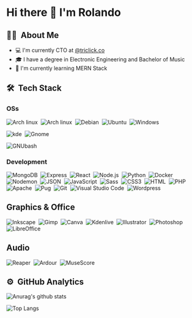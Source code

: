 <!--
**rolodoom/rolodoom** is a ✨ _special_ ✨ repository because its `README.md` (this file) appears on your GitHub profile.

Here are some ideas to get you started:

- 🔭 I’m currently working on ...
- 🌱 I’m currently learning ...
- 👯 I’m looking to collaborate on ...
- 🤔 I’m looking for help with ...
- 💬 Ask me about ...
- 📫 How to reach me: ...
- 😄 Pronouns: ...
- ⚡ Fun fact: ...
-->

# Hi there 👋 I'm Rolando

## 👨🏻‍ &nbsp;About Me

- 💻 I'm currently CTO at [@triclick.co](https://www.triclick.co)
- 🎓 I have a degree in Electronic Engineering and Bachelor of Music
- 📜 I'm currently learning MERN Stack

## 🛠 &nbsp;Tech Stack

### OSs

![Arch linux](https://img.shields.io/badge/-Arch_Linux-141a20?style=flat-square&logo=arch-linux)&nbsp;
![Arch linux](https://img.shields.io/badge/-Manjaro-141a20?style=flat-square&logo=manjaro)&nbsp;
![Debian](https://img.shields.io/badge/-Debian-141a20?style=flat-square&logo=debian&logoColor=A81D33)&nbsp;
![Ubuntu](https://img.shields.io/badge/-Ubuntu-141a20?style=flat-square&logo=ubuntu)&nbsp;
![Windows](https://img.shields.io/badge/-Windows-141a20?style=flat-square&logo=windows)&nbsp;

![kde](https://img.shields.io/badge/-KDE%20Plasma-141a20?style=flat-square&logo=kde)&nbsp;
![Gnome](https://img.shields.io/badge/-Gnome-141a20?style=flat-square&logo=gnome)&nbsp;

![GNUbash](https://img.shields.io/badge/-GNU%20Bash-141a20?style=flat-square&logo=GNUbash)&nbsp;

### Development

![MongoDB](https://img.shields.io/badge/-MongoDB-141a20?style=flat-square&logo=mongoDB)&nbsp;
![Express](https://img.shields.io/badge/-Express-141a20?style=flat-square&logo=express)&nbsp;
![React](https://img.shields.io/badge/-React-141a20?style=flat-square&logo=react)&nbsp;
![Node.js](https://img.shields.io/badge/-Node.js-141a20?style=flat-square&logo=node.js)&nbsp;
![Python](https://img.shields.io/badge/-Python-141a20?style=flat-square&logo=Python)&nbsp;
![Docker](https://img.shields.io/badge/-Docker-141a20?style=flat-square&logo=docker)&nbsp;
![Nodemon](https://img.shields.io/badge/-Nodemon-141a20?style=flat-square&logo=Nodemon)&nbsp;
![JSON](https://img.shields.io/badge/-JSON-141a20?style=flat-square&logo=JSON)&nbsp;
![JavaScript](https://img.shields.io/badge/-JavaScript-141a20?style=flat-square&logo=JAVASCRIPT)&nbsp;
![Sass](https://img.shields.io/badge/-Sass-141a20?style=flat-square&logo=Sass)&nbsp;
![CSS3](https://img.shields.io/badge/-CSS3-141a20?style=flat-square&logo=CSS3&logoColor=1572B6)&nbsp;
![HTML](https://img.shields.io/badge/-HTML-141a20?style=flat-square&logo=HTML5)&nbsp;
![PHP](https://img.shields.io/badge/-PHP-141a20?style=flat-square&logo=PHP)&nbsp;
![Apache](https://img.shields.io/badge/-Apache-141a20?style=flat-square&logo=Apache)&nbsp;
![Pug](https://img.shields.io/badge/-Pug-141a20?style=flat-square&logo=Pug&logoColor=#bb8274)&nbsp;
![Git](https://img.shields.io/badge/-Git-141a20?style=flat-square&logo=git)&nbsp;
![Visual Studio Code](https://img.shields.io/badge/-VSCode-141a20?style=flat-square&logo=visual-studio-code&logoColor=007ACC)&nbsp;
![Wordpress](https://img.shields.io/badge/-Wordpress-141a20?style=flat-square&logo=wordpress)&nbsp;

## Graphics & Office

![Inkscape](https://img.shields.io/badge/-Inkscape-141a20?style=flat-square&logo=inkscape)&nbsp;
![Gimp](https://img.shields.io/badge/-GIMP-141a20?style=flat-square&logo=gimp)&nbsp;
![Canva](https://img.shields.io/badge/-Canva-141a20?style=flat-square&logo=canva)&nbsp;
![Kdenlive](https://img.shields.io/badge/-Kdenlive-141a20?style=flat-square&logo=kdenlive)&nbsp;
![Illustrator](https://img.shields.io/badge/-Illustrator-141a20?style=flat-square&logo=adobe-illustrator)&nbsp;
![Photoshop](https://img.shields.io/badge/-Photoshop-141a20?style=flat-square&logo=adobe-photoshop)&nbsp;
![LibreOffice](https://img.shields.io/badge/-LibreOffice-141a20?style=flat-square&logo=LibreOffice&logoColor=18A303)&nbsp;

## Audio

![Reaper](https://img.shields.io/badge/-Reaper-141a20?style=flat-square&logo=Reaper)&nbsp;
![Ardour](https://img.shields.io/badge/-Ardour-141a20?style=flat-square&logo=Ardour&logoColor=C61C3E)&nbsp;
![MuseScore](https://img.shields.io/badge/-MuseScore-141a20?style=flat-square&logo=MuseScore&logoColor=1A70B8)&nbsp;

## ⚙️ &nbsp;GitHub Analytics

![Anurag's github stats](https://github-readme-stats.vercel.app/api?username=rolodoom&theme=gotham&show_icons=true)&nbsp;

![Top Langs](https://github-readme-stats.vercel.app/api/top-langs/?username=rolodoom&layout=compact&theme=gotham)
